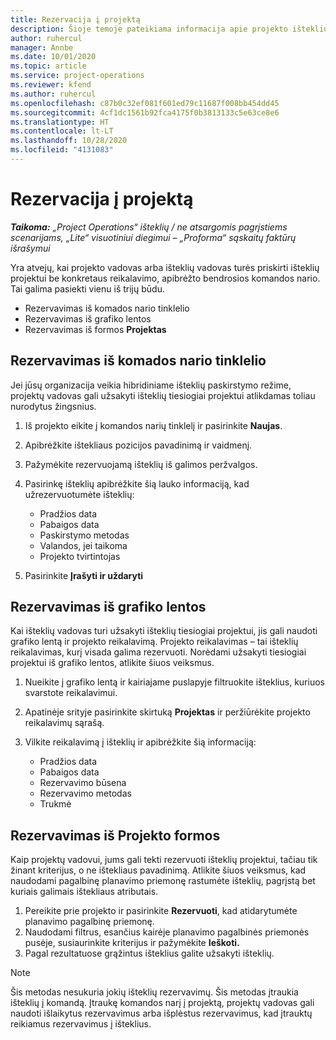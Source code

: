 ```yaml
---
title: Rezervacija į projektą
description: Šioje temoje pateikiama informacija apie projekto išteklių rezervavimą.
author: ruhercul
manager: Annbe
ms.date: 10/01/2020
ms.topic: article
ms.service: project-operations
ms.reviewer: kfend
ms.author: ruhercul
ms.openlocfilehash: c87b0c32ef081f601ed79c11687f008bb454dd45
ms.sourcegitcommit: 4cf1dc1561b92fca4175f0b3813133c5e63ce8e6
ms.translationtype: HT
ms.contentlocale: lt-LT
ms.lasthandoff: 10/28/2020
ms.locfileid: "4131083"
---
```

# <a name="book-to-a-project"></a>Rezervacija į projektą

_**Taikoma:** „Project Operations“ išteklių / ne atsargomis pagrįstiems scenarijams, „Lite“ visuotiniui diegimui – „Proforma“ sąskaitų faktūrų išrašymui_

Yra atvejų, kai projekto vadovas arba išteklių vadovas turės priskirti išteklių projektui be konkretaus reikalavimo, apibrėžto bendrosios komandos nario. Tai galima pasiekti vienu iš trijų būdu.

- Rezervavimas iš komados nario tinklelio
- Rezervavimas iš grafiko lentos
- Rezervavimas iš formos **Projektas**

## <a name="book-from-the-team-member-grid"></a>Rezervavimas iš komados nario tinklelio

Jei jūsų organizacija veikia hibridiniame išteklių paskirstymo režime, projektų vadovas gali užsakyti išteklių tiesiogiai projektui atlikdamas toliau nurodytus žingsnius.

1. Iš projekto eikite į komandos narių tinklelį ir pasirinkite **Naujas**.
2. Apibrėžkite ištekliaus pozicijos pavadinimą ir vaidmenį.
3. Pažymėkite rezervuojamą išteklių iš galimos peržvalgos.
4. Pasirinkę išteklių apibrėžkite šią lauko informaciją, kad užrezervuotumėte išteklių:

    - Pradžios data
    - Pabaigos data
    - Paskirstymo metodas
    - Valandos, jei taikoma
    - Projekto tvirtintojas

6. Pasirinkite **Įrašyti ir uždaryti**

## <a name="book-from-the-schedule-board"></a>Rezervavimas iš grafiko lentos

Kai išteklių vadovas turi užsakyti išteklių tiesiogiai projektui, jis gali naudoti grafiko lentą ir projekto reikalavimą. Projekto reikalavimas – tai išteklių reikalavimas, kurį visada galima rezervuoti. Norėdami užsakyti tiesiogiai projektui iš grafiko lentos, atlikite šiuos veiksmus.

1. Nueikite į grafiko lentą ir kairiajame puslapyje filtruokite išteklius, kuriuos svarstote reikalavimui.
2. Apatinėje srityje pasirinkite skirtuką **Projektas** ir peržiūrėkite projekto reikalavimų sąrašą.
3. Vilkite reikalavimą į išteklių ir apibrėžkite šią informaciją:

    - Pradžios data
    - Pabaigos data
    - Rezervavimo būsena
    - Rezervavimo metodas
    - Trukmė

## <a name="book-from-the-project-form"></a>Rezervavimas iš Projekto formos

Kaip projektų vadovui, jums gali tekti rezervuoti išteklių projektui, tačiau tik žinant kriterijus, o ne ištekliaus pavadinimą. Atlikite šiuos veiksmus, kad naudodami pagalbinę planavimo priemonę rastumėte išteklių, pagrįstą bet kuriais galimais ištekliaus atributais. 

1. Pereikite prie projekto ir pasirinkite **Rezervuoti**, kad atidarytumėte planavimo pagalbinę priemonę.
2. Naudodami filtrus, esančius kairėje planavimo pagalbinės priemonės pusėje, susiaurinkite kriterijus ir pažymėkite **Ieškoti.**
3. Pagal rezultatuose grąžintus išteklius galite užsakyti išteklių.

> [!NOTE]
> Šis metodas nesukuria jokių išteklių rezervavimų. Šis metodas įtraukia išteklių į komandą. Įtraukę komandos narį į projektą, projektų vadovas gali naudoti išlaikytus rezervavimus arba išplėstus rezervavimus, kad įtrauktų reikiamus rezervavimus į išteklius.
